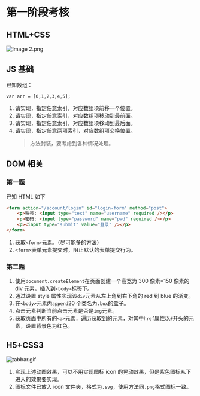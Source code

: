 # 第一阶段考核

## HTML+CSS

![Image 2.png](https://i.loli.net/2019/08/21/ob834cvTyOg96Vk.png)

## JS 基础

已知数组：

```
var arr = [0,1,2,3,4,5];
```

1. 请实现，指定任意索引，对应数组项前移一个位置。
2. 请实现，指定任意索引，对应数组项移动到最前面。
3. 请实现，指定任意索引，对应数组项移动到最后面。
4. 请实现，指定任意两项索引，对应数组项交换位置。
    > 方法封装，要考虑到各种情况处理。

## DOM 相关

### 第一题

已知 HTML 如下

```html
<form action="/account/login" id="login-form" method="post">
	<p>账号: <input type="text" name="username" required /></p>
	<p>密码: <input type="password" name="pwd" required /></p>
	<p><input type="submit" value="登录" /></p>
</form>
```

1. 获取`<form>`元素。（尽可能多的方法）
2. `<form>`表单元素提交时，阻止默认的表单提交行为。

### 第二题

1. 使用`document.createElement`在页面创建一个高宽为 300 像素\*150 像素的 div 元素，插入到`<body>`标签下。
2. 通过设置 style 属性实现该`div`元素从左上角到右下角的 red 到 blue 的渐变。
3. 在`<body>`元素内`append`20 个类名为`.box`的盒子。
4. 点击元素判断当前点击元素是否是`img`元素。
5. 获取页面中所有的`<a>`元素，遍历获取到的元素，对其中`href`属性以`#`开头的元素，设置背景色为红色。

## H5+CSS3

![tabbar.gif](https://i.loli.net/2019/08/21/eLBnMtIdQJqComw.gif)

1. 实现上述动图效果，可以不用实现图标 icon 的晃动效果，但是紫色图标从下进入的效果要实现。
2. 图标文件已放入 icon 文件夹，格式为`.svg`，使用方法同`.png`格式图标一致。
